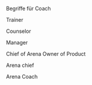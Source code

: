 Begriffe für Coach


Trainer

Counselor

Manager


Chief of Arena
Owner of Product

Arena chief 

Arena Coach